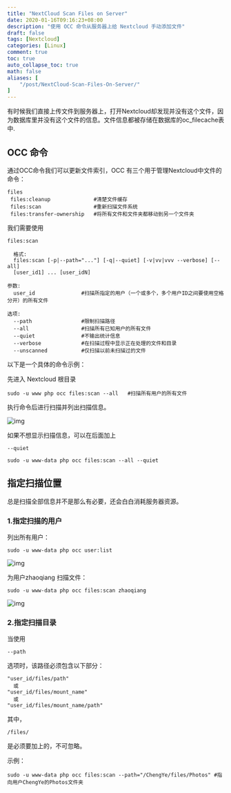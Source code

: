 ```yaml
---
title: "NextCloud Scan Files on Server"
date: 2020-01-16T09:16:23+08:00
description: "使用 OCC 命令从服务器上给 Nextcloud 手动添加文件"
draft: false
tags: [Nextcloud]
categories: [Linux]
comment: true
toc: true
auto_collapse_toc: true
math: false
aliases: [
    "/post/NextCloud-Scan-Files-On-Server/"
]
---
```


<!--more-->

有时候我们直接上传文件到服务器上，打开Nextcloud却发现并没有这个文件，因为数据库里并没有这个文件的信息。文件信息都被存储在数据库的oc_filecache表中.

## OCC 命令

通过OCC命令我们可以更新文件索引，OCC 有三个用于管理Nextcloud中文件的命令：

```
files
 files:cleanup              #清楚文件缓存
 files:scan                 #重新扫描文件系统
 files:transfer-ownership   #将所有文件和文件夹都移动到另一个文件夹
```

我们需要使用

```
files:scan 
```

```
  格式:
  files:scan [-p|--path="..."] [-q|--quiet] [-v|vv|vvv --verbose] [--all]
  [user_id1] ... [user_idN]

参数:
  user_id               #扫描所指定的用户（一个或多个，多个用户ID之间要使用空格分开）的所有文件

选项:
  --path                #限制扫描路径
  --all                 #扫描所有已知用户的所有文件
  --quiet               #不输出统计信息
  --verbose             #在扫描过程中显示正在处理的文件和目录
  --unscanned           #仅扫描以前未扫描过的文件
```

以下是一个具体的命令示例：

先进入 Nextcloud 根目录

```
sudo -u www php occ files:scan --all   #扫描所有用户的所有文件
```

执行命令后进行扫描并列出扫描信息。

![img](https://nashome-image-bucket.oss-accelerate.aliyuncs.com/Images/NextCloud/OCC/1.png)

如果不想显示扫描信息，可以在后面加上

```
--quiet
```

```
sudo -u www-data php occ files:scan --all --quiet
```

## 指定扫描位置

总是扫描全部信息并不是那么有必要，还会白白消耗服务器资源。

### 1.指定扫描的用户

列出所有用户：

```
sudo -u www-data php occ user:list
```

![img](https://nashome-image-bucket.oss-accelerate.aliyuncs.com/Images/NextCloud/OCC/2.png)

为用户zhaoqiang 扫描文件：

```
sudo -u www-data php occ files:scan zhaoqiang
```

![img](https://nashome-image-bucket.oss-accelerate.aliyuncs.com/Images/NextCloud/OCC/3.png)

### 2.指定扫描目录

当使用

```
--path
```

 选项时，该路径必须包含以下部分：

```
"user_id/files/path"
  或
"user_id/files/mount_name"
  或
"user_id/files/mount_name/path"
```

其中，

```
/files/
```

是必须要加上的，不可忽略。

示例：

```
sudo -u www-data php occ files:scan --path="/ChengYe/files/Photos" #指向用户ChengYe的Photos文件夹
```
